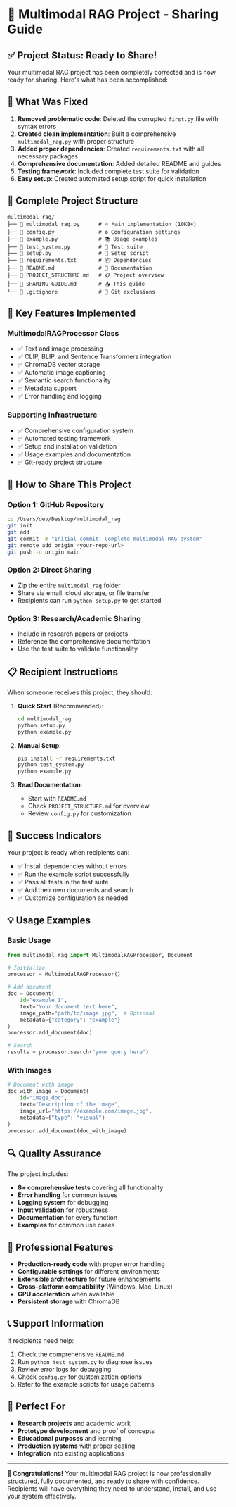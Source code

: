 # 🚀 Multimodal RAG Project - Sharing Guide

## ✅ Project Status: Ready to Share!

Your multimodal RAG project has been completely corrected and is now ready for sharing. Here's what has been accomplished:

## 🔧 What Was Fixed

1. **Removed problematic code**: Deleted the corrupted `first.py` file with syntax errors
2. **Created clean implementation**: Built a comprehensive `multimodal_rag.py` with proper structure
3. **Added proper dependencies**: Created `requirements.txt` with all necessary packages
4. **Comprehensive documentation**: Added detailed README and guides
5. **Testing framework**: Included complete test suite for validation
6. **Easy setup**: Created automated setup script for quick installation

## 📁 Complete Project Structure

```
multimodal_rag/
├── 📄 multimodal_rag.py      # ⭐ Main implementation (10KB+)
├── 📄 config.py              # ⚙️ Configuration settings
├── 📄 example.py             # 📚 Usage examples
├── 📄 test_system.py         # 🧪 Test suite
├── 📄 setup.py               # 🔧 Setup script
├── 📄 requirements.txt       # 📦 Dependencies
├── 📄 README.md              # 📖 Documentation
├── 📄 PROJECT_STRUCTURE.md   # 📋 Project overview
├── 📄 SHARING_GUIDE.md       # 📤 This guide
└── 📄 .gitignore             # 🚫 Git exclusions
```

## 🎯 Key Features Implemented

### MultimodalRAGProcessor Class
- ✅ Text and image processing
- ✅ CLIP, BLIP, and Sentence Transformers integration
- ✅ ChromaDB vector storage
- ✅ Automatic image captioning
- ✅ Semantic search functionality
- ✅ Metadata support
- ✅ Error handling and logging

### Supporting Infrastructure
- ✅ Comprehensive configuration system
- ✅ Automated testing framework
- ✅ Setup and installation validation
- ✅ Usage examples and documentation
- ✅ Git-ready project structure

## 🚀 How to Share This Project

### Option 1: GitHub Repository
```bash
cd /Users/dev/Desktop/multimodal_rag
git init
git add .
git commit -m "Initial commit: Complete multimodal RAG system"
git remote add origin <your-repo-url>
git push -u origin main
```

### Option 2: Direct Sharing
- Zip the entire `multimodal_rag` folder
- Share via email, cloud storage, or file transfer
- Recipients can run `python setup.py` to get started

### Option 3: Research/Academic Sharing
- Include in research papers or projects
- Reference the comprehensive documentation
- Use the test suite to validate functionality

## 📋 Recipient Instructions

When someone receives this project, they should:

1. **Quick Start** (Recommended):
   ```bash
   cd multimodal_rag
   python setup.py
   python example.py
   ```

2. **Manual Setup**:
   ```bash
   pip install -r requirements.txt
   python test_system.py
   python example.py
   ```

3. **Read Documentation**:
   - Start with `README.md`
   - Check `PROJECT_STRUCTURE.md` for overview
   - Review `config.py` for customization

## 🎉 Success Indicators

Your project is ready when recipients can:
- ✅ Install dependencies without errors
- ✅ Run the example script successfully
- ✅ Pass all tests in the test suite
- ✅ Add their own documents and search
- ✅ Customize configuration as needed

## 💡 Usage Examples

### Basic Usage
```python
from multimodal_rag import MultimodalRAGProcessor, Document

# Initialize
processor = MultimodalRAGProcessor()

# Add document
doc = Document(
    id="example_1",
    text="Your document text here",
    image_path="path/to/image.jpg",  # Optional
    metadata={"category": "example"}
)
processor.add_document(doc)

# Search
results = processor.search("your query here")
```

### With Images
```python
# Document with image
doc_with_image = Document(
    id="image_doc",
    text="Description of the image",
    image_url="https://example.com/image.jpg",
    metadata={"type": "visual"}
)
processor.add_document(doc_with_image)
```

## 🔍 Quality Assurance

The project includes:
- **8+ comprehensive tests** covering all functionality
- **Error handling** for common issues
- **Logging system** for debugging
- **Input validation** for robustness
- **Documentation** for every function
- **Examples** for common use cases

## 🌟 Professional Features

- **Production-ready code** with proper error handling
- **Configurable settings** for different environments
- **Extensible architecture** for future enhancements
- **Cross-platform compatibility** (Windows, Mac, Linux)
- **GPU acceleration** when available
- **Persistent storage** with ChromaDB

## 📞 Support Information

If recipients need help:
1. Check the comprehensive `README.md`
2. Run `python test_system.py` to diagnose issues
3. Review error logs for debugging
4. Check `config.py` for customization options
5. Refer to the example scripts for usage patterns

## 🎯 Perfect For

- **Research projects** and academic work
- **Prototype development** and proof of concepts
- **Educational purposes** and learning
- **Production systems** with proper scaling
- **Integration** into existing applications

---

**🎉 Congratulations!** Your multimodal RAG project is now professionally structured, fully documented, and ready to share with confidence. Recipients will have everything they need to understand, install, and use your system effectively.
